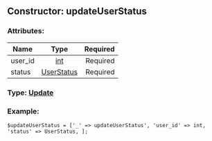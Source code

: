## Constructor: updateUserStatus  

### Attributes:

| Name     |    Type       | Required |
|----------|:-------------:|---------:|
|user\_id|[int](../types/int.md) | Required|
|status|[UserStatus](../types/UserStatus.md) | Required|



### Type: [Update](../types/Update.md)


### Example:

```
$updateUserStatus = ['_' => updateUserStatus', 'user_id' => int, 'status' => UserStatus, ];
```
